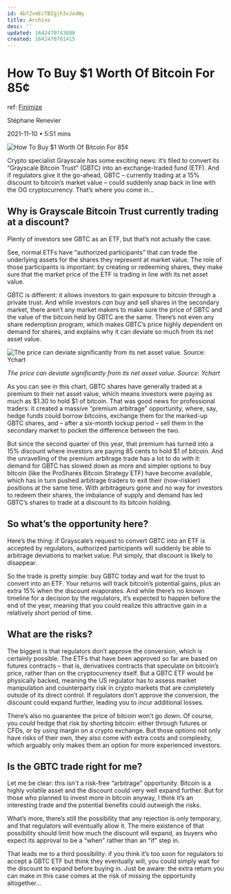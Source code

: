 ```yaml
---
id: 4bfZvmEcTBZgjh3xJodWy
title: Archive
desc: ''
updated: 1642470743880
created: 1642470701415
---
```

# How To Buy $1 Worth Of Bitcoin For 85¢
ref: [Finimize](https://subscriptions.finimize.com/content/Q29udGVudFBpZWNlOjM3NjU=/how-to-buy-1-worth-of-bitcoin-for-85)

Stéphane Renevier

2021-11-10 • 5:51 mins

![How To Buy $1 Worth Of Bitcoin For 85¢](https://finimize-img.imgix.net/https%3A%2F%2Fi.imgur.com%2FmyilcMh.jpg?ixlib=python-3.1.2&s=4d6b488bb332a4426b7df6a29ab66ad2)

Crypto specialist Grayscale has some exciting news: it’s filed to convert its “Grayscale Bitcoin Trust” (GBTC) into an exchange-traded fund (ETF). And if regulators give it the go-ahead, GBTC – currently trading at a 15% discount to bitcoin’s market value – could suddenly snap back in line with the OG cryptocurrency. That’s where you come in…

## Why is Grayscale Bitcoin Trust currently trading at a discount?

Plenty of investors see GBTC as an ETF, but that’s not actually the case.

See, normal ETFs have “authorized participants” that can trade the underlying assets for the shares they represent at market value. The role of those participants is important: by creating or redeeming shares, they make sure that the market price of the ETF is trading in line with its net asset value.

GBTC is different: it allows investors to gain exposure to bitcoin through a private trust. And while investors _can_ buy and sell shares in the secondary market, there aren’t any market makers to make sure the price of GBTC and the value of the bitcoin held by GBTC are the same. There’s not even any share redemption program, which makes GBTC’s price highly dependent on demand for shares, and explains why it can deviate so much from its net asset value.

![The price can deviate significantly from its net asset value. Source: Ychart](https://finimize-img.imgix.net/https%3A%2F%2Fi.imgur.com%2FPXcKVHT.png?ixlib=python-3.1.2&s=399cfe58b68bd889e5206d8de72d7476)

_The price can deviate significantly from its net asset value. Source: Ychart_

As you can see in this chart, GBTC shares have generally traded at a premium to their net asset value, which means investors were paying as much as $1.30 to hold $1 of bitcoin. That was good news for professional traders: it created a massive “premium arbitrage” opportunity, where, say, hedge funds could borrow bitcoins, exchange them for the marked-up GBTC shares, and – after a six-month lockup period – sell them in the secondary market to pocket the difference between the two.

But since the second quarter of this year, that premium has turned into a 15% discount where investors are paying 85 cents to hold $1 of bitcoin. And the unravelling of the premium arbitrage trade has a lot to do with it: demand for GBTC has slowed down as more and simpler options to buy bitcoin (like the ProShares Bitcoin Strategy ETF) have become available, which has in turn pushed arbitrage traders to exit their (now-riskier) positions at the same time. With arbitrageurs gone and no way for investors to redeem their shares, the imbalance of supply and demand has led GBTC’s shares to trade at a discount to its bitcoin holding.

## So what’s the opportunity here?

Here’s the thing: if Grayscale’s request to convert GBTC into an ETF is accepted by regulators, authorized participants will suddenly be able to arbitrage deviations to market value. Put simply, that discount is likely to disappear.

So the trade is pretty simple: buy GBTC today and wait for the trust to convert into an ETF. Your returns will track bitcoin’s potential gains, plus an extra 15% when the discount evaporates. And while there’s no known timeline for a decision by the regulators, it’s expected to happen before the end of the year, meaning that you could realize this attractive gain in a relatively short period of time.

## What are the risks?

The biggest is that regulators don’t approve the conversion, which is certainly possible. The ETFs that have been approved so far are based on futures contracts – that is, derivatives contracts that speculate on bitcoin’s price, rather than on the cryptocurrency itself. But a GBTC ETF would be physically backed, meaning the US regulator has to assess market manipulation and counterparty risk in crypto markets that are completely outside of its direct control. If regulators don’t approve the conversion, the discount could expand further, leading you to incur additional losses.

There’s also no guarantee the price of bitcoin won’t go down. Of course, you _could_ hedge that risk by shorting bitcoin: either through futures or CFDs, or by using margin on a crypto exchange. But those options not only have risks of their own, they also come with extra costs and complexity, which arguably only makes them an option for more experienced investors.

## Is the GBTC trade right for me?

Let me be clear: this _isn’t_ a risk-free “arbitrage” opportunity. Bitcoin is a highly volatile asset and the discount could very well expand further. But for those who planned to invest more in bitcoin anyway, I think it’s an interesting trade and the potential benefits could outweigh the risks.

What’s more, there’s still the possibility that any rejection is only temporary, and that regulators will eventually allow it. The mere existence of that possibility should limit how much the discount will expand, as buyers who expect its approval to be a “when” rather than an “if” step in.

That leads me to a third possibility: if you think it’s too soon for regulators to accept a GBTC ETF but think they eventually will, you could simply wait for the discount to expand before buying in. Just be aware: the extra return you can make in this case comes at the risk of missing the opportunity altogether…
